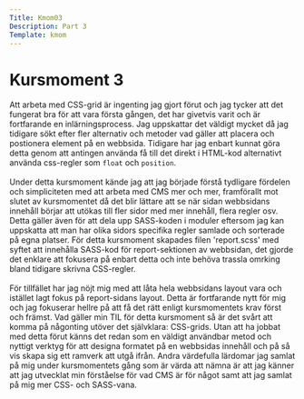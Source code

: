 ```yaml
---
Title: Kmom03
Description: Part 3
Template: kmom
---
```


Kursmoment 3
==================

Att arbeta med CSS-grid är ingenting jag gjort förut och jag tycker att det fungerat bra för att vara första gången, det har givetvis varit och är fortfarande en inlärningsprocess. Jag uppskattar det väldigt mycket då jag tidigare sökt efter fler alternativ och metoder vad gäller att placera och postionera element på en webbsida. Tidigare har jag enbart kunnat göra detta genom att antingen använda få till det direkt i HTML-kod alternativt använda css-regler som <code>float</code> och <code>position</code>.
<br><br>
Under detta kursmoment kände jag att jag började förstå tydligare fördelen och simpliciteten med att arbeta med CMS mer och mer, framförallt mot slutet av kursmomentet då det blir lättare att se när sidan webbsidans innehåll börjar att utökas till fler sidor med mer innehåll, flera regler osv. Detta gäller även för att dela upp SASS-koden i moduler eftersom jag kan uppskatta att man har olika sidors specifika regler samlade och sorterade på egna platser. För detta kursmoment skapades filen 'report.scss' med syftet att innehålla SASS-kod för report-sektionen av webbsidan, det gjorde det enklare att fokusera på enbart detta och inte behöva trassla omrking bland tidigare skrivna CSS-regler.
<br><br>
För tillfället har jag nöjt mig med att låta hela webbsidans layout vara och istället lagt fokus på report-sidans layout. Detta är fortfarande nytt för mig och jag fokuserar hellre på att få det rätt enligt kursmomentets krav först och främst. Vad gäller min TIL för detta kursmoment så är det svårt att komma på någonting utöver det självklara: CSS-grids. Utan att ha jobbat med detta förut känns det redan som en väldigt användbar metod och nyttigt verktyg för att designa formatet på en webbsidas innehåll och på så vis skapa sig ett ramverk att utgå ifrån. Andra värdefulla lärdomar jag samlat på mig under kursmomentets gång som är värda att nämna är att jag känner att jag utvecklat min förståelse för vad CMS är för något samt att jag samlat på mig mer CSS- och SASS-vana.
